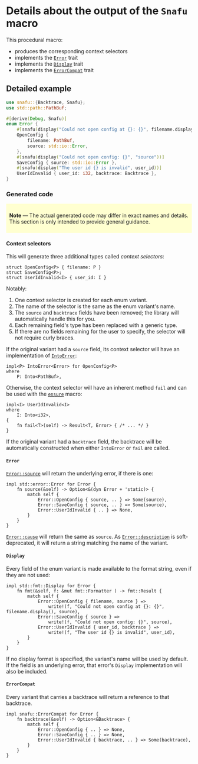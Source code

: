# Details about the output of the `Snafu` macro

This procedural macro:

- produces the corresponding context selectors
- implements the [`Error`][Error] trait
- implements the [`Display`][Display] trait
- implements the [`ErrorCompat`][ErrorCompat] trait

## Detailed example

```rust
use snafu::{Backtrace, Snafu};
use std::path::PathBuf;

#[derive(Debug, Snafu)]
enum Error {
    #[snafu(display("Could not open config at {}: {}", filename.display(), source))]
    OpenConfig {
        filename: PathBuf,
        source: std::io::Error,
    },
    #[snafu(display("Could not open config: {}", "source"))]
    SaveConfig { source: std::io::Error },
    #[snafu(display("The user id {} is invalid", user_id))]
    UserIdInvalid { user_id: i32, backtrace: Backtrace },
}
```

### Generated code

<div style="background: #ffffd0; padding: 0.6em; margin-bottom: 0.6em;">

**Note** — The actual generated code may differ in exact names and
details. This section is only intended to provide general
guidance.

</div>

#### Context selectors

This will generate three additional types called *context
selectors*:

```rust,ignore
struct OpenConfig<P> { filename: P }
struct SaveConfig<P>;
struct UserIdInvalid<I> { user_id: I }
```

Notably:

1. One context selector is created for each enum variant.
1. The name of the selector is the same as the enum variant's name.
1. The `source` and `backtrace` fields have been removed; the
   library will automatically handle this for you.
1. Each remaining field's type has been replaced with a generic
   type.
1. If there are no fields remaining for the user to specify, the
   selector will not require curly braces.

If the original variant had a `source` field, its context selector
will have an implementation of [`IntoError`][IntoError]:

```rust,ignore
impl<P> IntoError<Error> for OpenConfig<P>
where
    P: Into<PathBuf>,
```

Otherwise, the context selector will have an inherent method
`fail` and can be used with the [`ensure`](ensure) macro:

```rust,ignore
impl<I> UserIdInvalid<I>
where
    I: Into<i32>,
{
    fn fail<T>(self) -> Result<T, Error> { /* ... */ }
}
```

If the original variant had a `backtrace` field, the backtrace
will be automatically constructed when either `IntoError` or
`fail` are called.

#### `Error`

[`Error::source`][source] will return the underlying error, if
there is one:

```rust,ignore
impl std::error::Error for Error {
    fn source(&self) -> Option<&(dyn Error + 'static)> {
        match self {
            Error::OpenConfig { source, .. } => Some(source),
            Error::SaveConfig { source, .. } => Some(source),
            Error::UserIdInvalid { .. } => None,
        }
    }
}
```

[`Error::cause`][cause] will return the same as `source`. As
[`Error::description`][description] is soft-deprecated, it will
return a string matching the name of the variant.

#### `Display`

Every field of the enum variant is made available to the format
string, even if they are not used:

```rust,ignore
impl std::fmt::Display for Error {
    fn fmt(&self, f: &mut fmt::Formatter ) -> fmt::Result {
        match self {
            Error::OpenConfig { filename, source } =>
                write!(f, "Could not open config at {}: {}", filename.display(), source),
            Error::SaveConfig { source } =>
                write!(f, "Could not open config: {}", source),
            Error::UserIdInvalid { user_id, backtrace } =>
                write!(f, "The user id {} is invalid", user_id),
        }
    }
}
```

If no display format is specified, the variant's name will be used
by default. If the field is an underlying error, that error's
`Display` implementation will also be included.

#### `ErrorCompat`

Every variant that carries a backtrace will return a reference to
that backtrace.

```rust,ignore
impl snafu::ErrorCompat for Error {
    fn backtrace(&self) -> Option<&Backtrace> {
        match self {
            Error::OpenConfig { .. } => None,
            Error::SaveConfig { .. } => None,
            Error::UserIdInvalid { backtrace, .. } => Some(backtrace),
        }
    }
}
```

[Display]: std::fmt::Display
[ErrorCompat]: crate::ErrorCompat
[Error]: std::error::Error
[IntoError]: crate::IntoError
[cause]: std::error::Error::cause
[description]: std::error::Error::description
[source]: std::error::Error::source
